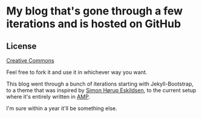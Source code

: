 # My blog that's gone through a few iterations and is hosted on GitHub

## License

[Creative Commons](http://creativecommons.org/licenses/by-nc-sa/3.0/)

Feel free to fork it and use it in whichever way you want.

This blog went through a bunch of iterations starting with Jekyll-Bootstrap, to a theme that was inspired by [Simon Hørup Eskildsen](http://sirupsen.com/), to the current setup where it's entirely written in [AMP](https://www.ampproject.org/).

I'm sure within a year it'll be something else.
